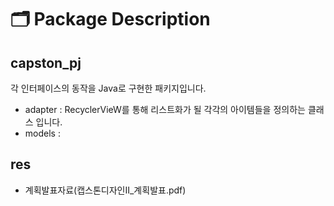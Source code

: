 # 🗂 Package Description
## capston_pj
 각 인터페이스의 동작을 Java로 구현한 패키지입니다.
 - adapter : RecyclerVieW를 통해 리스트화가 될 각각의 아이템들을 정의하는 클래스 입니다.
 - models : 
  
## res
  - 계획발표자료(캡스톤디자인II_계획발표.pdf)

  

